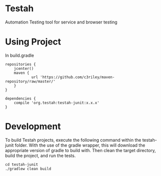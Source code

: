 # Testah
Automation Testing tool for service and browser testing

# Using Project
In build.gradle


```
repositories {
    jcenter()
	maven {
            url 'https://github.com/c3riley/maven-repository/raw/master/'
    }
} 
 
dependencies {
    compile 'org.testah:testah-junit:x.x.x'
}
```

# Development

To build Testah projects, execute the following command within the testah-junit folder. With the use of the gradle wrapper, this will download the appropriate version of gradle to build with. Then clean the target directory, build the project, and run the tests.

```
cd testah-junit
./gradlew clean build
```
